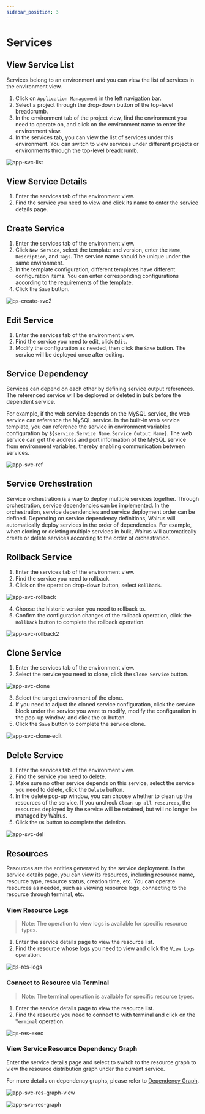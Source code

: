 ```yaml
---
sidebar_position: 3
---
```


# Services

## View Service List

Services belong to an environment and you can view the list of services in the environment view.

1. Click on `Application Management` in the left navigation bar.
2. Select a project through the drop-down button of the top-level breadcrumb.
3. In the environment tab of the project view, find the environment you need to operate on, and click on the environment name to enter the environment view.
4. In the services tab, you can view the list of services under this environment. You can switch to view services under different projects or environments through the top-level breadcrumb.

![app-svc-list](/img/v0.4.0/application/service/app-svc-list-en.png)

## View Service Details

1. Enter the services tab of the environment view.
2. Find the service you need to view and click its name to enter the service details page.

## Create Service

1. Enter the services tab of the environment view.
2. Click `New Service`, select the template and version, enter the `Name`, `Description`, and `Tags`. The service name should be unique under the same environment.
3. In the template configuration, different templates have different configuration items. You can enter corresponding configurations according to the requirements of the template.
4. Click the `Save` button.

![qs-create-svc2](/img/v0.4.0/quickstart/qs-create-svc2-en.png)

## Edit Service

1. Enter the services tab of the environment view.
2. Find the service you need to edit, click `Edit`.
3. Modify the configuration as needed, then click the `Save` button. The service will be deployed once after editing.

## Service Dependency

Services can depend on each other by defining service output references. The referenced service will be deployed or deleted in bulk before the dependent service.

For example, if the web service depends on the MySQL service, the web service can reference the MySQL service. In the built-in web service template, you can reference the service in environment variables configuration by `${service.Service Name.Service Output Name}`. The web service can get the address and port information of the MySQL service from environment variables, thereby enabling communication between services.

![app-svc-ref](/img/v0.4.0/application/service/app-svc-ref-en.png)

## Service Orchestration

Service orchestration is a way to deploy multiple services together. Through orchestration, service dependencies can be implemented. In the orchestration, service dependencies and service deployment order can be defined. Depending on service dependency definitions, Walrus will automatically deploy services in the order of dependencies. For example, when cloning or deleting multiple services in bulk, Walrus will automatically create or delete services according to the order of orchestration.

## Rollback Service

1. Enter the services tab of the environment view.
2. Find the service you need to rollback.
3. Click on the operation drop-down button, select `Rollback`.

![app-svc-rollback](/img/v0.4.0/application/service/app-svc-rollback-en.png)

4. Choose the historic version you need to rollback to.
5. Confirm the configuration changes of the rollback operation, click the `Rollback` button to complete the rollback operation.

![app-svc-rollback2](/img/v0.4.0/application/service/app-svc-rollback2-en.png)

## Clone Service

1. Enter the services tab of the environment view.
2. Select the service you need to clone, click the `Clone Service` button.

![app-svc-clone](/img/v0.4.0/application/service/app-svc-clone-en.png)

3. Select the target environment of the clone.
4. If you need to adjust the cloned service configuration, click the service block under the service you want to modify, modify the configuration in the pop-up window, and click the `OK` button.
5. Click the `Save` button to complete the service clone.

![app-svc-clone-edit](/img/v0.4.0/application/service/app-svc-clone-edit-en.png)

## Delete Service

1. Enter the services tab of the environment view.
2. Find the service you need to delete.
3. Make sure no other service depends on this service, select the service you need to delete, click the `Delete` button.
4. In the delete pop-up window, you can choose whether to clean up the resources of the service. If you uncheck `Clean up all resources`, the resources deployed by the service will be retained, but will no longer be managed by Walrus.
5. Click the `OK` button to complete the deletion.

![app-svc-del](/img/v0.4.0/application/service/app-svc-del-en.png)

## Resources

Resources are the entities generated by the service deployment. In the service details page, you can view its resources, including resource name, resource type, resource status, creation time, etc. You can operate resources as needed, such as viewing resource logs, connecting to the resource through terminal, etc.

### View Resource Logs

> Note: The operation to view logs is available for specific resource types.

1. Enter the service details page to view the resource list.
2. Find the resource whose logs you need to view and click the `View Logs` operation.

![qs-res-logs](/img/v0.4.0/quickstart/qs-res-logs-en.png)

### Connect to Resource via Terminal

> Note: The terminal operation is available for specific resource types.

1. Enter the service details page to view the resource list.
2. Find the resource you need to connect to with terminal and click on the `Terminal` operation.

![qs-res-exec](/img/v0.4.0/quickstart/qs-res-exec-en.png)

### View Service Resource Dependency Graph

Enter the service details page and select to switch to the resource graph to view the resource distribution graph under the current service.

For more details on dependency graphs, please refer to [Dependency Graph](/application/graph).

![app-svc-res-graph-view](/img/v0.4.0/application/service/app-svc-res-graph-view-en.png)

![app-svc-res-graph](/img/v0.4.0/application/service/app-svc-res-graph-en.png)